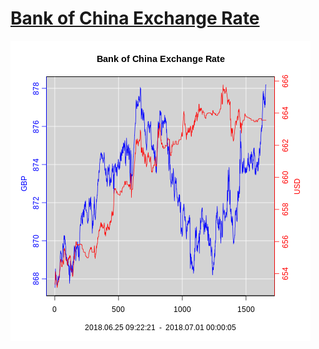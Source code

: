 # [Bank of China Exchange Rate](http://www.boc.cn/sourcedb/whpj/)
![alt text](https://raw.githubusercontent.com/aca10jl/BOC-Currency/master/Figure/BOC.png)
